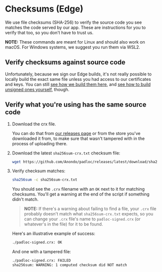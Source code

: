# Checksums (Edge)

We use file checksums (SHA-256) to verify the source code you see matches the
code served by our app. These are instructions for you to verify that too, so
you don't have to trust us.

**NOTE:** These commands are meant for Linux and should also work on macOS. For
Windows systems, we suggest you run them via WSL2.

## Verify checksums against source code

Unfortunately, because we sign our Edge builds, it's not really possible to
locally build the exact same file unless you had access to our certificates and
keys. You can still
[see how we build them here](https://github.com/Anondo/padloc/blob/ea05def083df89823d7c15c7bbeb6ef1a1b40383/.github/workflows/publish-release.yml#L54),
and
[see how to build unsigned ones yourself](https://github.com/Anondo/padloc/blob/ea05def083df89823d7c15c7bbeb6ef1a1b40383/.github/workflows/build-web-extension.yml),
though.

## Verify what you're using has the same source code

1. Download the crx file.

    You can do that from
    [our releases page](https://github.com/Anondo/padloc/releases) or from the
    store you've downloaded it from, to make sure that wasn't tampered with in
    the process of uploading there.

2. Download the latest `sha256sum-crx.txt` checksum file:

    ```bash
    wget https://github.com/Anondo/padloc/releases/latest/download/sha256sum-crx.txt
    ```

3. Verify checksum matches:

    ```bash
    sha256sum -c sha256sum-crx.txt
    ```

    You should see the `.crx` filename with an `OK` next to it for matching
    checksums. You'll get a warning at the end of the script if something didn't
    match.

    > **NOTE:** If there's a warning about failing to find a file, your `.crx`
    > file probably doesn't match what `sha256sum-crx.txt` expects, so you can
    > change your `.crx` file's name to `padloc-signed.crx` (or whatever's in
    > the file) for it to be found.

    Here's an illustrative example of success:

    ```txt
    ./padloc-signed.crx: OK
    ```

    And one with a tampered file:

    ```txt
    ./padloc-signed.crx: FAILED
    sha256sum: WARNING: 1 computed checksum did NOT match
    ```
